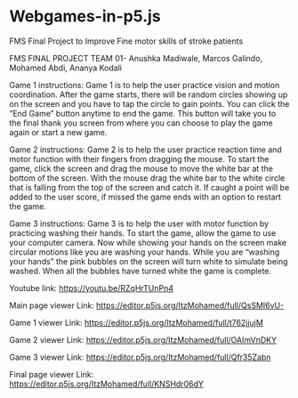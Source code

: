 # Webgames-in-p5.js
FMS Final Project to Improve Fine motor skills of stroke patients

FMS FINAL PROJECT
TEAM 01- Anushka Madiwale, Marcos Galindo, Mohamed Abdi, Ananya Kodali


Game 1 instructions:
	Game 1 is to help the user practice vision and motion coordination. After the game starts, there will be random circles showing up on the screen and you have to tap the circle to gain points. You can click the “End Game” button anytime to end the game. This button will take you to the final thank you screen from where you can choose to play the game again or start a new game. 

Game 2 instructions:
	Game 2 is to help the user practice reaction time and motor function with their fingers from dragging the mouse. To start the game, click the screen and drag the mouse to move the white bar at the bottom of the screen. With the mouse drag the white bar to the white circle that is falling from the top of the screen and catch it. If caught a point will be added to the user score, if missed the game ends with an option to restart the game.

Game 3 instructions:
	Game 3 is to help the user with motor function by practicing washing their hands. To start the game, allow the game to use your computer camera. Now while showing your hands on the screen make circular motions like you are washing your hands. While you are “washing your hands” the pink bubbles on the screen will turn white to simulate being washed. When all the bubbles have turned white the game is complete.

Youtube link:
https://youtu.be/RZqHrTUnPn4

Main page viewer Link: https://editor.p5js.org/ItzMohamed/full/QsSMI6vU-

Game 1 viewer Link: https://editor.p5js.org/ItzMohamed/full/t762jjujM

Game 2 viewer Link: https://editor.p5js.org/ItzMohamed/full/OAImVnDKY

Game 3 viewer Link: https://editor.p5js.org/ItzMohamed/full/Qfr35Zabn

Final page viewer Link: https://editor.p5js.org/ItzMohamed/full/KNSHdr06dY







